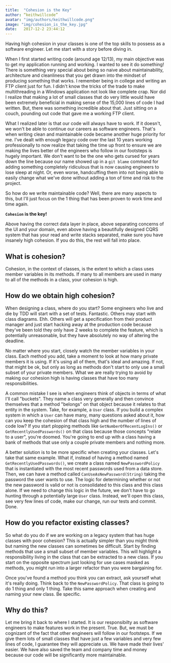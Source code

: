 ```yaml
---
title:  "Cohesion is the Key"
author: “keithwillcode”
avatar: "img/authors/keithwillcode.png"
image: "img/cohesion_is_the_key.jpg"
date:   2017-12-2 23:44:12
---
```


Having high cohesion in your classes is one of the top skills to possess as a software engineer. Let me start with a story before diving in.

When I first started writing code (around age 12/13), my main objective was to get my application running and working. I wanted to see it do something! There is something very special about being so naive about maintainability, architecture and cleanliness that you get drawn into the mindset of producing something that works. I remember being in college and writing an FTP client just for fun. I didn't know the tricks of the trade to make multithreading in a Windows application not look like complete crap. Nor did I realize that making a lot of small classes that do very little would have been extremely beneficial in making sense of the 15,000 lines of code I had written. But, there was something incredible about that. Just sitting on a couch, pounding out code that gave me a working FTP client.

What I realized later is that our code will always have to work. If it doesn't, we won't be able to continue our careers as software engineers. That's when writing clean and maintainable code became another huge priority for me. I've dealt with enough legacy code over the last 10 years working professionally to now realize that taking the time up front to ensure we are making the lives better of the engineers who follow in our footsteps is hugely important. We don't want to be the one who gets cursed for years down the line because our name showed up in a `git blame` command for adding something completely ridiculous that is now causing engineers to lose sleep at night. Or, even worse, handcuffing them into not being able to easily change what we've done without adding a ton of time and risk to the project.

So how do we write maintainable code? Well, there are many aspects to this, but I'll just focus on the 1 thing that has been proven to work time and time again. 

**`Cohesion` is the key!**

Above having the correct data layer in place, above separating concerns of the UI and your domain, even above having a beautifully designed CQRS system that has your read and write stacks separated, make sure you have insanely high cohesion. If you do this, the rest will fall into place.

## What is cohesion?

Cohesion, in the context of classes, is the extent to which a class uses member variables in its methods. If many to all members are used in many to all of the methods in a class, your cohesion is high.

## How do we obtain high cohesion?

When designing a class, where do you start? Some engineers who live and die by TDD will start with a set of tests. Fantastic. Others may start with class diagrams. Ehh. Others will get a specification from their product manager and just start hacking away at the production code because they've been told they only have 2 weeks to complete the feature, which is potentially unreasonable, but they have absolutely no way of altering the deadline. 

No matter where you start, closely watch the member variables in your class. Each method you add, take a moment to look at how many private members it is using. If it's using all of them, that's ideal and amazing. If not, that might be ok, but only as long as methods don't start to only use a small subset of your private members. What we are really trying to avoid by making our cohesion high is having classes that have too many responsibilities. 

A common mistake I see is when engineers think of objects in terms of what I'll call "buckets". They name a class very generally and then convince themselves that a method "belongs" on that object because it relates to that entity in the system. Take, for example, a `User` class. If you build a complex system in which a `User` can have many, many questions asked about it, how can you keep the cohesion of that class high and the number of lines of code low? If you start plopping methods like `GetNumberOfRecentLogIns()` or `GetRecentlyUsedPasswords()` on that class because those concepts "relate to a user", you're doomed. You're going to end up with a class having a bank of methods that use only a couple private members and nothing more. 

A better solution is to be more specific when creating your classes. Let's take that same example. What if, instead of having a method named `GetRecentlyUsedPasswords()`, we create a class named `NewPasswordPolicy` that is instantiated with the most recent passwords used from a data store. Then, we can have a method called `CanUseAsNewPassword(String)` taking the password the user wants to use. The logic for determining whether or not the new password is valid or not is consolidated to this class and this class alone. If we need to change this logic in the future, we don't have to go hunting through a potentially large `User` class. Instead, we'll open this class, see very few lines of code, make our change, run our tests and commit. Done. 

## How do you refactor existing classes?

So what do you do if we are working on a legacy system that has huge classes with poor cohesion? This is actually simpler than you might think but naming the new classes can sometimes be difficult. Start by finding methods that use a small subset of member variables. This will highlight a responsibility living in the class that can be extracted to a new class. If you start on the opposite spectrum just looking for use cases masked as methods, you might run into a larger refactor than you were bargaining for.

Once you've found a method you think you can extract, ask yourself what it's really doing. Think back to the `NewPasswordPolicy`. That class is going to do 1 thing and only 1 thing. Take this same approach when creating and naming your new class. Be specific. 

## Why do this?

Let me bring it back to where I started. It is our responsibilty as software engineers to make features work in the present. True. But, we must be cognizant of the fact that other engineers will follow in our footsteps. If we give them lots of small classes that have just a few variables and very few lines of code, I guarantee they will appreciate us. We have made their lives' easier. We have also saved the team and company time and money because our code will be significantly more maintainable.



